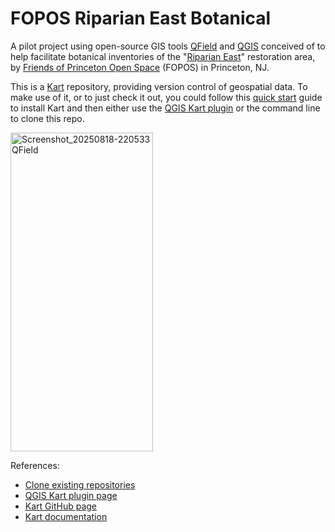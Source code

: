 # FOPOS Riparian East Botanical

A pilot project using open-source GIS tools [QField](https://qfield.org/) and [QGIS](https://qgis.org/) conceived of to help facilitate botanical inventories of the "[Riparian East](https://www.fopos.org/riparian-restoration-project)" restoration area, by [Friends of Princeton Open Space](https://www.fopos.org/) (FOPOS) in Princeton, NJ.

This is a [Kart](https://kartproject.org/) repository, providing version control of geospatial data. To make use of it, or to just check it out, you could follow this [quick start](https://docs.kartproject.org/en/latest/pages/quick_guide.html#quick-guide) guide to install Kart and then either use the [QGIS Kart plugin](https://plugins.qgis.org/plugins/kart/) or the command line to clone this repo. 

<img width="228" height="510" alt="Screenshot_20250818-220533 QField" src="https://github.com/user-attachments/assets/f02252a6-febe-46a0-8551-d29ef21c5390" />

References:
- [Clone existing repositories](https://docs.kartproject.org/en/latest/pages/commands/kart_clone.html#clone-existing-repositories)
- [QGIS Kart plugin page](https://plugins.qgis.org/plugins/kart/)
- [Kart GitHub page](https://github.com/koordinates/kart)
- [Kart documentation](https://docs.kartproject.org/en/latest/)

